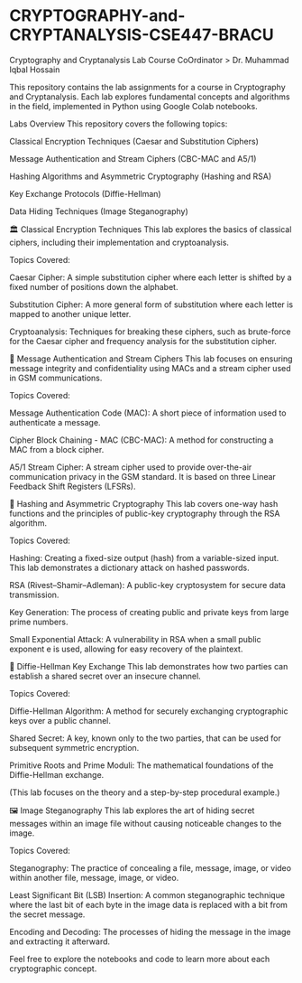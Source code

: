 # CRYPTOGRAPHY-and-CRYPTANALYSIS-CSE447-BRACU


Cryptography and Cryptanalysis Lab
Course CoOrdinator  > Dr. Muhammad Iqbal Hossain


This repository contains the lab assignments for a course in Cryptography and Cryptanalysis. Each lab explores fundamental concepts and algorithms in the field, implemented in Python using Google Colab notebooks.

Labs Overview
This repository covers the following topics:

 Classical Encryption Techniques (Caesar and Substitution Ciphers)

 Message Authentication and Stream Ciphers (CBC-MAC and A5/1)

 Hashing Algorithms and Asymmetric Cryptography (Hashing and RSA)

 Key Exchange Protocols (Diffie-Hellman)

 Data Hiding Techniques (Image Steganography)

🏛️  Classical Encryption Techniques
This lab explores the basics of classical ciphers, including their implementation and cryptoanalysis.

Topics Covered:

Caesar Cipher: A simple substitution cipher where each letter is shifted by a fixed number of positions down the alphabet.

Substitution Cipher: A more general form of substitution where each letter is mapped to another unique letter.

Cryptoanalysis: Techniques for breaking these ciphers, such as brute-force for the Caesar cipher and frequency analysis for the substitution cipher.



🔐 Message Authentication and Stream Ciphers
This lab focuses on ensuring message integrity and confidentiality using MACs and a stream cipher used in GSM communications.

Topics Covered:

Message Authentication Code (MAC): A short piece of information used to authenticate a message.

Cipher Block Chaining - MAC (CBC-MAC): A method for constructing a MAC from a block cipher.

A5/1 Stream Cipher: A stream cipher used to provide over-the-air communication privacy in the GSM standard. It is based on three Linear Feedback Shift Registers (LFSRs).



🔑  Hashing and Asymmetric Cryptography
This lab covers one-way hash functions and the principles of public-key cryptography through the RSA algorithm.

Topics Covered:

Hashing: Creating a fixed-size output (hash) from a variable-sized input. This lab demonstrates a dictionary attack on hashed passwords.

RSA (Rivest–Shamir–Adleman): A public-key cryptosystem for secure data transmission.

Key Generation: The process of creating public and private keys from large prime numbers.

Small Exponential Attack: A vulnerability in RSA when a small public exponent e is used, allowing for easy recovery of the plaintext.



🤝 Diffie-Hellman Key Exchange
This lab demonstrates how two parties can establish a shared secret over an insecure channel.

Topics Covered:

Diffie-Hellman Algorithm: A method for securely exchanging cryptographic keys over a public channel.

Shared Secret: A key, known only to the two parties, that can be used for subsequent symmetric encryption.

Primitive Roots and Prime Moduli: The mathematical foundations of the Diffie-Hellman exchange.

(This lab focuses on the theory and a step-by-step procedural example.)

🖼️  Image Steganography
This lab explores the art of hiding secret messages within an image file without causing noticeable changes to the image.

Topics Covered:

Steganography: The practice of concealing a file, message, image, or video within another file, message, image, or video.

Least Significant Bit (LSB) Insertion: A common steganographic technique where the last bit of each byte in the image data is replaced with a bit from the secret message.

Encoding and Decoding: The processes of hiding the message in the image and extracting it afterward.



Feel free to explore the notebooks and code to learn more about each cryptographic concept.


